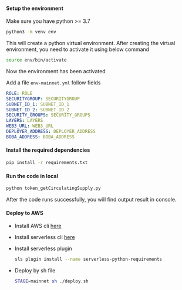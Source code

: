 #### Setup the environment

Make sure you have python >= 3.7

```bash
python3 -m venv env
```
This will create a python virtual environment.
After creating the virtual environment, you need to activate it using below command
```bash
source env/bin/activate
```
Now the environment has been activated

Add a file `env-mainnet.yml` follow fields
```yaml
ROLE: ROLE
SECURITYGROUP: SECURITYGROUP
SUBNET_ID_1: SUBNET_ID_1
SUBNET_ID_2: SUBNET_ID_2
SECURITY_GROUPS: SECURITY_GROUPS
LAYERS: LAYERS
WEB3_URL: WEB3_URL
DEPLOYER_ADDRESS: DEPLOYER_ADDRESS
BOBA_ADDRESS: BOBA_ADDRESS
```

#### Install the required dependencies
```bash
pip install -r requirements.txt
```

#### Run the code in local
```bash
python token_getCirculatingSupply.py
```
After the code runs successfully, you will find output result in console.

#### Deploy to AWS
- Install AWS cli [here](https://docs.aws.amazon.com/cli/latest/userguide/install-cliv2.html "AWS cli installation guide")
- Install serverless cli [here](https://www.serverless.com/framework/docs/getting-started/  "Serverless cli installation guide")
- Install serverless plugin

  ```bash
  sls plugin install --name serverless-python-requirements
  ```
- Deploy by sh file

  ```bash
  STAGE=mainnet sh ./deploy.sh
  ```
